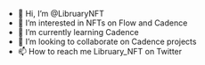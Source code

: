 - 👋 Hi, I’m @LibruaryNFT
- 👀 I’m interested in NFTs on Flow and Cadence
- 🌱 I’m currently learning Cadence
- 💞️ I’m looking to collaborate on Cadence projects
- 📫 How to reach me Libruary_NFT on Twitter

<!---
LibruaryNFT/LibruaryNFT is a ✨ special ✨ repository because its `README.md` (this file) appears on your GitHub profile.
You can click the Preview link to take a look at your changes.
--->
